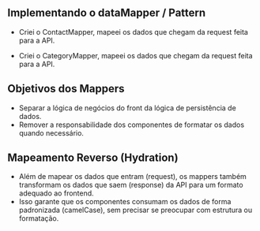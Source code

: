 ## Implementando o dataMapper / Pattern

- Criei o ContactMapper, mapeei os dados que chegam da request feita para a API.

- Criei o CategoryMapper, mapeei os dados que chegam da request feita para a API.

## Objetivos dos Mappers

- Separar a lógica de negócios do front da lógica de persistência de dados.
- Remover a responsabilidade dos componentes de formatar os dados quando necessário.

## Mapeamento Reverso (Hydration)

- Além de mapear os dados que entram (request), os mappers também transformam os dados que saem (response) da API para um formato adequado ao frontend.
- Isso garante que os componentes consumam os dados de forma padronizada (camelCase), sem precisar se preocupar com estrutura ou formatação.
